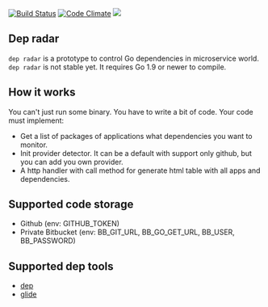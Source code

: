 <a href="https://travis-ci.org/stamm/dep_radar"><img src="https://travis-ci.org/stamm/dep_radar.svg?branch=master" alt="Build Status"></img></a>
<a href="https://codeclimate.com/github/stamm/dep_radar"><img src="https://codeclimate.com/github/stamm/dep_radar/badges/gpa.svg" alt="Code Climate"></img></a>
<a href="https://codeclimate.com/github/stamm/dep_radar/coverage"><img src="https://codeclimate.com/github/stamm/dep_radar/badges/coverage.svg" /></a>

## Dep radar
`dep radar` is a prototype to control Go dependencies in microservice world.
`dep radar` is not stable yet. It requires Go 1.9 or newer to compile.

## How it works
You can't just run some binary. You have to write a bit of code.
Your code must implement:
* Get a list of packages of applications what dependencies you want to monitor.
* Init provider detector. It can be a default with support only github, but you can add you own provider.
* A http handler with call method for generate html table with all apps and dependencies.


## Supported code storage
* Github (env: GITHUB_TOKEN)
* Private Bitbucket (env: BB_GIT_URL, BB_GO_GET_URL, BB_USER, BB_PASSWORD)

## Supported dep tools
* [dep](https://github.com/golang/dep)
* [glide](https://github.com/Masterminds/glide)
